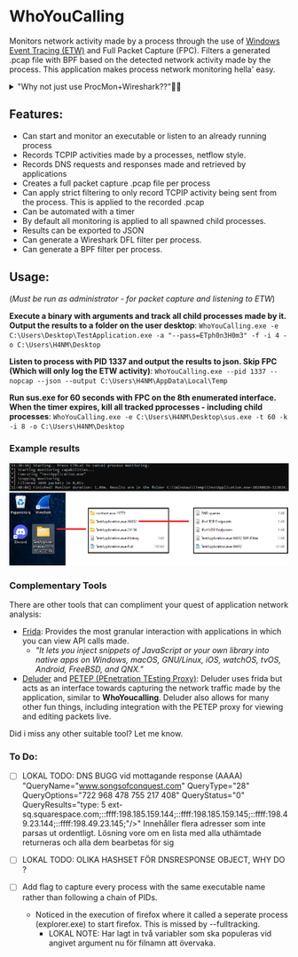 ﻿# WhoYouCalling 

Monitors network activity made by a process through the use of [Windows Event Tracing (ETW)](https://learn.microsoft.com/en-us/windows-hardware/drivers/devtest/event-tracing-for-windows--etw-) and Full Packet Capture (FPC). Filters a generated .pcap file with BPF based on the detected network activity made by the process. 
This application makes process network monitoring hella' easy.

<details>
  <summary>"Why not just use ProcMon+Wireshark??"🤔🤔</summary>

One of the best methods of monitoring activities by a process in Windows is with the Sysinternal tool [ProcMon](https://learn.microsoft.com/sv-se/sysinternals/downloads/procmon). 
However, there are some downsides:
1. **Manual Work**: To get a Full Packet Capture per process you need to manually start a packet capture with a tool like Wireshark/Tshark, and create a filter for endpoints based on the results of ProcMon, which can be timeconsuming and potential endpoints may be missed due to human error if the process is not automated.
2. **Child processes**: It can be tedious to maintain a track record of all of the child processes that may spawn and the endpoints they're communicating with.
3. **DNS queries**: (AFAIK) ProcMon doesn't support capturing DNS queries. It does enable provide with UDP Send to port 53, but no information of the actual domain name that's queried nor the given address response.
</details>

## Features: 
- Can start and monitor an executable or listen to an already running process
- Records TCPIP activities made by a processes, netflow style.
- Records DNS requests and responses made and retrieved by applications
- Creates a full packet capture .pcap file per process
- Can apply strict filtering to only record TCPIP activity being sent from the process. This is applied to the recorded .pcap
- Can be automated with a timer
- By default all monitoring is applied to all spawned child processes.
- Results can be exported to JSON
- Can generate a Wireshark DFL filter per process.
- Can generate a BPF filter per process.

## Usage:
(*Must be run as administrator - for packet capture and listening to ETW*) 

**Execute a binary with arguments and track all child processes made by it. Output the results to a folder on the user desktop**:
`WhoYouCalling.exe -e C:\Users\Desktop\TestApplication.exe -a "--pass=ETph0n3H0m3" -f -i 4 -o C:\Users\H4NM\Desktop`

**Listen to process with PID 1337 and output the results to json. Skip FPC (Which will only log the ETW activity)**:
`WhoYouCalling.exe --pid 1337 --nopcap --json --output C:\Users\H4NM\AppData\Local\Temp`

**Run sus.exe for 60 seconds with FPC on the 8th enumerated interface. When the timer expires, kill all tracked pprocesses - including child processes**:
`WhoYouCalling.exe -e C:\Users\H4NM\Desktop\sus.exe -t 60 -k -i 8 -o C:\Users\H4NM\Desktop`
	
### Example results
![ConsoleResults](imgs/ExampleConsoleOutput.png)
![FolderResults](imgs/ExampleOutput.png)

### Complementary Tools
There are other tools that can compliment your quest of application network analysis:
- [Frida](https://frida.re/): Provides the most granular interaction with applications in which you can view API calls made. 
	- *"It lets you inject snippets of JavaScript or your own library into native apps on Windows, macOS, GNU/Linux, iOS, watchOS, tvOS, Android, FreeBSD, and QNX."*
- [Deluder](https://github.com/Warxim/deluder) and [PETEP (PEnetration TEsting Proxy)](https://github.com/Warxim/petep): Deluder uses frida but acts as an interface towards capturing the network traffic made by the application, similar to **WhoYoucalling**. Deluder also allows for many other fun things, including integration with the PETEP proxy for viewing and editing packets live.

Did i miss any other suitable tool? Let me know.

### To Do:
- [ ] LOKAL TODO: DNS BUGG vid mottagande response (AAAA) "QueryName="www.songsofconquest.com" QueryType="28" QueryOptions="722 968 478 755 217 408" QueryStatus="0" QueryResults="type: 5 ext-sq.squarespace.com;::ffff:198.185.159.144;::ffff:198.185.159.145;::ffff:198.49.23.144;::ffff:198.49.23.145;"/>"
	Innehåller flera adresser som inte parsas ut ordentligt. Lösning vore om en lista med alla uthämtade returneras och alla dem bearbetas för sig
- [ ] LOKAL TODO: OLIKA HASHSET FÖR DNSRESPONSE OBJECT, WHY DO ?

 
- [ ] Add flag to capture every process with the same executable name rather than following a chain of PIDs. 
  - Noticed in the execution of firefox where it called a seperate process (explorer.exe) to start firefox. This is missed by --fulltracking. 
	- LOKAL NOTE: Har lagt in två variabler som ska populeras vid angivet argument nu för filnamn att övervaka.